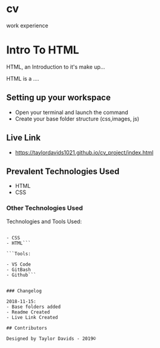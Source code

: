 # cv
work experience
# Intro To HTML

HTML, an Introduction to it's make up...

HTML is a ....

## Setting up your workspace

- Open your terminal and launch the command
- Create your base folder structure (css,images, js)

## Live Link
- https://taylordavids1021.github.io/cv_project/index.html

## Prevalent Technologies Used

- HTML
- CSS


### Other Technologies Used

Technologies and Tools Used:

```Languages:

- CSS
- HTML```

```Tools:

- VS Code
- GitBash
- Github```


### Changelog

2018-11-15:
- Base folders added
- Readme Created
- Live Link Created

## Contributors

Designed by Taylor Davids - 2019©